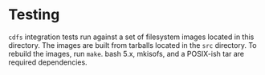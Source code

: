 Testing
=======

`cdfs` integration tests run against a set of filesystem images located in this directory.
The images are built from tarballs located in the `src` directory.  To rebuild the images, run
`make`.  bash 5.x, mkisofs, and a POSIX-ish tar are required dependencies.
